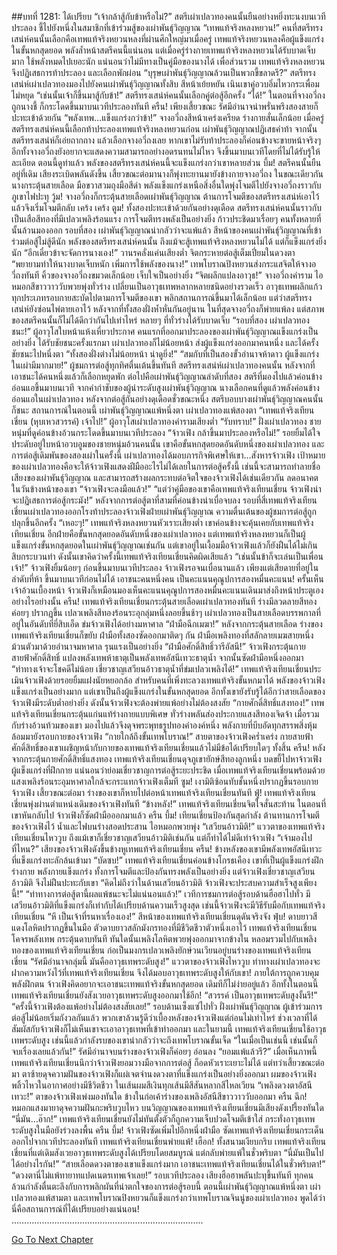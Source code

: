##บทที่ 1281: ได้เปรียบ
“เจ้ากล้าสู้กับข้าหรือไม่?”
สตรีเผ่าเปลวทองคนนั้นยืนอย่างหยิ่งทะนงบนเวทีประลอง ชี้ไปยังหนึ่งในสมาชิกที่เข้าร่วมสู้ของเผ่าพันธุ์วิญญาณ
“เทพแท้จริงหลงหยวน!”
คนที่สตรีทรงเสน่ห์คนนั้นเลือกคือเทพแท้จริงหยวนหลงที่ผ่านศึกใหญ่มาเมื่อครู่
เทพแท้จริงหยวนหลงคือผู้แข็งแกร่งในขั้นหกสุดยอด พลังล้ำหน้าสตรีคนนี้แน่นอน
แต่เมื่อครู่ร่างกายเทพแท้จริงหลงหยวนได้รับบาดเจ็บมาก ใช้พลังหมดไปเยอะนัก แน่นอนว่าไม่มีทางเป็นคู่มือของนางได้
เพื่อส่วนรวม เทพแท้จริงหลงหยวนจึงปฏิเสธการท้าประลอง และเลือกพักผ่อน
“บุรุษเผ่าพันธุ์วิญญาณล้วนเป็นพวกขี้ขลาดรึ?”
สตรีทรงเสน่ห์เผ่าเปลวทองมองไปยังคนเผ่าพันธุ์วิญญาณทั้งสิบ สีหน้าเย้ยหยัน เนินเขาคู่อวบอิ่มไหวกระเพื่อมไม่หยุด
“เช่นนั้นเจ้าก็ขึ้นมาสู้กับข้า!”
สตรีทรงเสน่ห์คนนั้นเลือกคู่ต่อสู้อีกครั้ง
“ได้!”
ในตอนที่จางอวี่ถงถูกนางชี้ ก็กระโดดขึ้นมาบนเวทีประลองทันที
ครืน!
เพียงเสี้ยวขณะ รัศมีอำนาจน่าพรั่นพรึงสองสายก็ปะทะเข้าด้วยกัน
“พลังเทพ…แข็งแกร่งกว่าข้า!”
จางอวี่ถงสีหน้าเคร่งเครียด ร่างกายสั่นเล็กน้อย
เมื่อครู่สตรีทรงเสน่ห์คนนี้เลือกท้าประลองเทพแท้จริงหลงหยวนก่อน เผ่าพันธุ์วิญญาณปฏิเสธคำท้า
จากนั้นสตรีทรงเสน่ห์ก็เอ่ยถากถาง แล้วเลือกจางอวี่ถงเลย
หากเขาไม่รับท้าประลองก็ค่อนข้างจะขายหน้าจริงๆ อีกทั้งจางอวี่ถงยังอยากจะแสดงความสามารถอย่างอดรนทนไม่ไหว จึงขึ้นมาบนเวทีโดยที่ไม่ได้รับรู้ให้ละเอียด
ตอนนี้ดูท่าแล้ว พลังของสตรีทรงเสน่ห์คนนี้จะแข็งแกร่งกว่าเขาหลายส่วน
บึ้ม!
สตรีคนนั้นยืนอยู่ที่เดิม เสียงระเบิดพลันดังขึ้น
เสี้ยวขณะต่อมานางก็พุ่งทะยานมายังข้างกายจางอวี่ถง
ในขณะเดียวกัน นางกระตุ้นสายเลือด มือขวาสวมถุงมือสีดำ พลังแข็งแกร่งเหนือสิ่งอื่นใดพุ่งโจมตีไปยังจางอวี่ถงราวกับภูเขาไฟปะทุ
วู้ม!
จางอวี่ถงก็กระตุ้นสายเลือดเผ่าพันธุ์วิญญาณ ต้านการโจมตีของสตรีทรงเสน่ห์เอาไว้ แล้วจึงเริ่มโจมตีกลับ
เคร้ง เคร้ง ตูม!
ทั้งสองปะทะเข้าด้วยกันอย่างดุเดือด สตรีทรงเสน่ห์คนนั้นราวกับเป็นเสือสีทองที่มีเปลวเพลิงร้อนแรง การโจมตีทรงพลังเป็นอย่างยิ่ง ก้าวประชิดมาเรื่อยๆ
คนทั้งหลายที่นั้นล้วนมองออก รอบที่สอง เผ่าพันธุ์วิญญาณน่ากลัวว่าจะแพ้แล้ว
สีหน้าของคนเผ่าพันธุ์วิญญาณที่เข้าร่วมต่อสู้ไม่สู้ดีนัก
พลังของสตรีทรงเสน่ห์คนนั้น ถึงแม้จะสู้เทพแท้จริงหลงหยวนไม่ได้ แต่ก็แข็งแกร่งยิ่งนัก
“อีกเดี๋ยวข้าจะจัดการนางเอง!”
วานรคลั่งแค่นเสียงต่ำ จิตกระหายต่อสู้เต็มเปี่ยมในดวงตา
“พยายามทำให้นางบาดเจ็บหนัก เพิ่มการใช้พลังของนาง!”
เทพโบราณปิงหยวนส่งกระแสจิตให้จางอวี่ถงทันที
คิ้วของจางอวี่ถงขมวดเล็กน้อย เจ็บใจเป็นอย่างยิ่ง
“จิตผลึกแปลงอาวุธ!”
จางอวี่ถงคำราม ไอหมอกสีขาววาววับพวยพุ่งทั่วร่าง เปลี่ยนเป็นอาวุธเทพหลากหลายชนิดอย่างรวดเร็ว
อาวุธเทพผลึกแก้วทุกประเภทรอบกายสะบัดไปตามการโจมตีของเขา พลิกสถานการณ์ขึ้นมาได้เล็กน้อย
แต่ว่าสตรีทรงเสน่ห์ยังซ่อนไพ่ตายเอาไว้
หลังจากที่ทั้งสองฝั่งห้ำหั่นกันอยู่นาน ในที่สุดจางอวี่ถงก็พ่ายแพ้ลง
แต่สภาพของสตรีคนนั้นก็ไม่ได้ดีกว่ากันไปเท่าไหร่ หลายๆ ที่ทั่วร่างได้รับบาดเจ็บ
“รอบที่สอง เผ่าเปลวทองชนะ!”
ผู้อาวุโสใบหน้าแห้งเหี่ยวประกาศ
คนแรกที่ออกมาประลองของเผ่าพันธุ์วิญญาณแข็งแกร่งเป็นอย่างยิ่ง ได้รับชัยชนะครั้งแรกมา เผ่าเปลวทองก็ไม่น้อยหน้า ส่งผู้แข็งแกร่งออกมาคนหนึ่ง และได้ครั้งชัยชนะไปหนึ่งตา
“ทั้งสองฝั่งต่างไม่น้อยหน้า น่าดูยิ่ง!”
“สมกับที่เป็นสองขั้วอำนาจห้าดาว ผู้แข็งแกร่งในเผ่ามีมากมาย!”
ผู้ชมการต่อสู้ทุกทิศตื่นเต้นขึ้นทันที
สตรีทรงเสน่ห์เผ่าเปลวทองคนนั้น หลังจากที่เอาชนะได้คนหนึ่งแล้วก็เลือกหยุดพัก
ต่อไปคือเผ่าพันธุ์วิญญาณลำดับที่สอง สตรีที่มองไปแล้วค่อนข้างอ่อนแอขึ้นมาบนเวที
จากคำกำชับของผู้นำระดับสูงเผ่าพันธุ์วิญญาณ นางเลือกคนที่ดูแล้วพลังค่อนข้างอ่อนแอในเผ่าเปลวทอง
หลังจากต่อสู้กันอย่างดุเดือดชั่วขณะหนึ่ง สตรีบอบบางเผ่าพันธุ์วิญญาณคนนั้นก็ชนะ
สถานการณ์ในตอนนี้ เผ่าพันธุ์วิญญาณแพ้หนึ่งตา เผ่าเปลวทองแพ้สองตา
“เทพแท้จริงเทียนเชี่ยน (หุบเหวสวรรค์) เจ้าไป!”
ผู้อาวุโสเผ่าเปลวทองคำรามเสียงต่ำ
“รับทราบ!”
ฝั่งเผ่าเปลวทอง ชายหนุ่มที่ดูค่อนข้างอ้วนกระโดดขึ้นมาบนเวทีประลอง
“จ้าวเฟิง กล้าขึ้นมาประลองหรือไม่!”
รอยยิ้มได้ใจประดับอยู่ใบหน้าอวบอูมของชายหนุ่มอ้วนคนนั้น
เขาคือขั้นหกสุดยอดอันดับหนึ่งของเผ่าเปลวทอง และการต่อสู้เดิมพันของสองเผ่าในครั้งนี้ เผ่าเปลวทองได้มอบภารกิจพิเศษให้เขา...สังหารจ้าวเฟิง
เป้าหมายของเผ่าเปลวทองคือจะให้จ้าวเฟิงแสดงฝีมืออะไรไม่ได้เลยในการต่อสู้ครั้งนี้
เช่นนี้จะสามารถทำลายชื่อเสียงของเผ่าพันธุ์วิญญาณ และสามารถสร้างผลกระทบต่อจิตใจของจ้าวเฟิงได้เช่นเดียวกัน ลดอนาคตในวันข้างหน้าของเขา
“จ้าวเฟิงจะลงมือแล้ว!”
“แต่ว่าคู่มือของเขาคือเทพแท้จริงเทียนเชี่ยน จ้าวเฟิงน่าจะปฏิเสธการต่อสู้กระมัง!”
หลังจากการต่อสู้ตาที่สามที่ค่อนข้างน่าเบื่อจบลง รอบที่สี่เทพแท้จริงเทียนเชี่ยนเผ่าเปลวทองออกโรงท้าประลองจ้าวเฟิงฝ่ายเผ่าพันธุ์วิญญาณ ความตื่นเต้นของผู้ชมการต่อสู้ถูกปลุกขึ้นอีกครั้ง
“เหอะๆ!”
เทพแท้จริงหลงหยวนหัวเราะเสียงต่ำ
เขาค่อนข้างจะคุ้นเคยกับเทพแท้จริงเทียนเชี่ยน อีกฝ่ายคือขั้นหกสุดยอดอันดับหนึ่งของเผ่าเปลวทอง
แต่เทพแท้จริงหลงหยวนก็เป็นผู้แข็งแกร่งขั้นหกสุดยอดในเผ่าพันธุ์วิญญาณเช่นกัน แต่เขาอยู่ในเงื้อมมือจ้าวเฟิงแล้วก็ยังฝืนได้ไม่เกินสิบกระบวนท่า
ดังนั้นเขาคิดว่าครั้งนี้เทพแท้จริงเทียนเชี่ยนคิดผิดเสียแล้ว
“เช่นนั้นข้าก็จะเล่นเป็นเพื่อนเจ้า!”
จ้าวเฟิงยิ้มน้อยๆ ก่อนขึ้นมาบนเวทีประลอง
จ้าวเฟิงรอจนเบื่อนานแล้ว เพียงแต่เสียดายที่อยู่ในลำดับที่ห้า ขึ้นมาบนเวทีก่อนไม่ได้
เอาชนะคนหนึ่งคน เป็นคะแนนคุณูปการสองหมื่นคะแนน!
ครั้นเห็นเจ้าอ้วนเบื้องหน้า จ้าวเฟิงก็เหมือนมองเห็นคะแนนคุณูปการสองหมื่นคะแนนเดินมาส่งถึงหน้าประตูเองอย่างไรอย่างนั้น
ครืน!
เทพแท้จริงเทียนเชี่ยนกระตุ้นสายเลือดเผ่าเปลวทองทันที ร่างมีลวดลายสีทองค่อยๆ ปรากฏขึ้น เปลวเพลิงสีทองร้อนระอุกลุ่มหนึ่งลอยขึ้นช้าๆ
เผ่าเปลวทองเป็นสายเลือดบรรพกาลที่อยู่ในอันดับที่ยี่สิบเอ็ด ข่มจ้าวเฟิงได้อย่างมหาศาล
“ฝ่ามือฉีกเมฆา!”
หลังจากกระตุ้นสายเลือด ร่างของเทพแท้จริงเทียนเชี่ยนก็ขยับ ฝ่ามือทั้งสองซัดออกมาติดๆ กัน
ฝ่ามือเพลิงทองที่สลักลายเมฆสายหนึ่งม้วนตัวมาด้วยอำนาจมหาศาล รุนแรงเป็นอย่างยิ่ง
“ฝ่ามือศักดิ์สิทธิ์วารีอัสนี!”
จ้าวเฟิงกระตุ้นกายสายฟ้าศักดิ์สิทธิ์ แปลงพลังเทพห้าธาตุเป็นพลังเทพอัสนีเทวะธาตุน้ำ จากนั้นซัดฝ่ามือหนึ่งออกมา
“ท่าทางเจ้าจะโชคดีไม่น้อย เชี่ยวชาญเสวียนอ้าวธาตุน้ำที่ข่มเปลวเพลิงได้!”
เทพแท้จริงเทียนเชี่ยนประเมินจ้าวเฟิงด้วยรอยยิ้มแฝงนัยหยอกล้อ
สำหรับคนที่เพิ่งทะลวงเทพแท้จริงขั้นหกมาได้ พลังของจ้าวเฟิงแข็งแกร่งเป็นอย่างมาก
แต่เขาเป็นถึงผู้แข็งแกร่งในขั้นหกสุดยอด อีกทั้งเขายังรับรู้ได้อีกว่าสายเลือดของจ้าวเฟิงมีระดับต่ำอย่างยิ่ง ดังนั้นจ้าวเฟิงจะต้องพ่ายแพ้อย่างไม่ต้องสงสัย
“กายศักดิ์สิทธิ์แสงทอง!”
เทพแท้จริงเทียนเชี่ยนกระตุ้นแก่นแท้ร่างกายแบบพิเศษ ทั่วร่างพลันส่องประกายแสงสีทองเจิดจ้า เมื่อรวมกับร่างอ้วนท้วมของเขา มองไปแล้วจึงดุจพระพุทธรูปทองคำองค์หนึ่ง
พลังกายที่บีบอัดทุกสรรพสิ่งหุ้มล้อมมายังรอบกายของจ้าวเฟิง
“กายใกล้ถึงขั้นเทพโบราณ!”
สายตาของจ้าวเฟิงคร่ำเคร่ง
กายสายฟ้าศักดิ์สิทธิ์ของเขาเผชิญหน้ากับกายของเทพแท้จริงเทียนเชี่ยนแล้วไม่มีข้อได้เปรียบใดๆ ทั้งสิ้น
ครืน!
หลังจากกระตุ้นกายศักดิ์สิทธิ์แสงทอง เทพแท้จริงเทียนเชี่ยนดุจภูเขายักษ์สีทองลูกหนึ่ง บดขยี้ไปหาจ้าวเฟิง
ผู้แข็งแกร่งที่ฝึกกาย แน่นอนว่าย่อมเชี่ยวชาญการต่อสู้ระยะประชิด
เมื่อเทพแท้จริงเทียนเชี่ยนพร้อมด้วยแสงเพลิงร้อนระอุมหาศาลใกล้จะกระแทกจ้าวเฟิงเต็มที
ซูม!
เงามิติซ้อนทับชั้นหนึ่งปรากฏขึ้นรอบกายจ้าวเฟิง
เสี้ยวขณะต่อมา ร่างของเขาก็หายไปต่อหน้าเทพแท้จริงเทียนเชี่ยนทันที
ฟู่!
เทพแท้จริงเทียนเชี่ยนพุ่งผ่านตำแหน่งเดิมของจ้าวเฟิงทันที
“ข้างหลัง!”
เทพแท้จริงเทียนเชี่ยนจิตใจสั่นสะท้าน
ในตอนที่เขาหันกลับไป จ้าวเฟิงก็ซัดฝ่ามือออกมาแล้ว
ครืน บึ้ม!
เทียนเชี่ยนป้องกันสุดกำลัง ต้านทานการโจมตีของจ้าวเฟิงไว้ น้ำและไฟบนร่างสอดประสาน ไอหมอกพวยพุ่ง
“เสวียนอ้าวมิติ!”
แววตาของเทพแท้จริงเทียนเชี่ยนไหววูบ
ถึงแม้เขาก็เชี่ยวชาญเสวียนอ้าวมิติเช่นกัน แต่ก็ทำได้ไม่ดีเท่าจ้าวเฟิง
“เจ้ามองไปที่ไหน?”
เสียงของจ้าวเฟิงดังขึ้นข้างหูเทพแท้จริงเทียนเชี่ยน
ครืน!
ข้างหลังของเขามีพลังเทพอัสนีเทวะที่แข็งแกร่งทะลักล้นเข้ามา
“บัดซบ!”
เทพแท้จริงเทียนเชี่ยนค่อนข้างโกรธเคือง
เขาที่เป็นผู้แข็งแกร่งฝึกร่างกาย พลังกายแข็งแกร่ง ทั้งการโจมตีและป้องกันทรงพลังเป็นอย่างยิ่ง
แต่จ้าวเฟิงเชี่ยวชาญเสวียนอ้าวมิติ จึงไม่ฝืนปะทะกับเขา
“คิดไม่ถึงว่าในด้านเสวียนอ้าวมิติ จ้าวเฟิงจะประสบความสำเร็จสูงเพียงนี้!”
“ท่าทางการต่อสู้ตานี้ผลแพ้ชนะจะไม่แน่นอนแล้ว!”
เวทีการชมการต่อสู้รอบด้านฮือฮาไปทั่ว
มีเสวียนอ้าวมิติที่แข็งแกร่งก็เท่ากับได้เปรียบด้านความเร็วสูงสุด เช่นนี้จ้าวเฟิงจะมีวิธีรับมือกับเทพแท้จริงเทียนเชี่ยน
“หึ เป็นเจ้าที่รนหาเรื่องเอง!”
สีหน้าของเทพแท้จริงเทียนเชี่ยนดุดันจริงจัง
ฟุ่บ!
ดาบยาวสีแดงโลหิตปรากฏขึ้นในมือ ตัวดาบยาวสลักมังกรทองที่มีชีวิตชีวาตัวหนึ่งเอาไว้
เทพแท้จริงเทียนเชี่ยนโคจรพลังเทพ กระตุ้นดาบทันที
ทันใดนั้นเพลิงโลหิตพวยพุ่งออกมาจากข้างใน หลอมรวมไปกับเพลิงทองของเทพแท้จริงเทียนเชี่ยน ก่อเป็นมงกรเปลวเพลิงยักษ์วนเวียนอยู่บนร่างของเทพแท้จริงเทียนเชี่ยน
“รัศมีอำนาจกลุ่มนี้ มันคืออาวุธเทพระดับสูง!”
แววตาของจ้าวเฟิงไหววูบ
ท่าทางเผ่าเปลวทองจะฝากความหวังไว้ที่เทพแท้จริงเทียนเชี่ยน จึงได้มอบอาวุธเทพระดับสูงให้กับเขา!
ภายใต้การถูกควบคุมพลังฝึกตน จ้าวเฟิงคิดอยากจะเอาชนะเทพแท้จริงขั้นหกสุดยอด เดิมทีก็ไม่ง่ายอยู่แล้ว
อีกทั้งในตอนนี้ เทพแท้จริงเทียนเชี่ยนยังสังเวยอาวุธเทพระดับสูงออกมาใช้อีก!
“สวรรค์ เป็นอาวุธเทพระดับสูงงั้นรึ!”
“ครั้งนี้จ้าวเฟิงต้องแพ้อย่างไม่ต้องสงสัยเลย!”
รอบด้านเซ็งแซ่ไปทั่ว
ฝั่งเผ่าพันธุ์วิญญาณ ผู้เข้าร่วมการต่อสู้ไม่น้อยเริ่มกังวลกันแล้ว
พวกเขาล้วนรู้ดีว่าเบื้องหลังของจ้าวเฟิงแต่ก่อนไม่เท่าไหร่ ช่วงเวลาที่ได้สัมผัสกับจ้าวเฟิงก็ไม่เห็นเขาจะเอาอาวุธเทพที่เข้าท่าออกมา
และในยามนี้ เทพแท้จริงเทียนเชี่ยนใช้อาวุธเทพระดับสูง เช่นนี้แล้วกำลังรบของเขาน่ากลัวว่าจะถึงเทพโบราณขั้นเจ็ด
“ในเมื่อเป็นเช่นนี้ เช่นนั้นก็จบเรื่องเลยแล้วกัน!”
รัศมีอำนาจบนร่างของจ้าวเฟิงก็ค่อยๆ อ่อนลง
“ยอมแพ้แล้วรึ?”
เมื่อเห็นภาพนี้ เทพแท้จริงเทียนเชี่ยนนึกว่าจ้าวเฟิงยอมวางมือจากการต่อสู้ ก็อดหัวเราะเยาะไม่ได้
แต่ทว่าเสี้ยวขณะต่อมา ตาซ้ายดุจความฝันของจ้าวเฟิงก็แผ่เจตจำนงดวงตาที่แข็งแกร่งเป็นอย่างยิ่งออกมา
ผมของจ้าวเฟิงพลิ้วไหวในอากาศอย่างมีชีวิตชีวา ในเส้นผมสีเงินทุกเส้นมีสีสันหลากสีไหลเวียน
“เพลิงดวงตาอัสนีเทวะ!”
ตาของจ้าวเฟิงเพ่งมองทันใด ข้างในก่อเค้าร่างของเพลิงอัสนีสีขาววาววับออกมา
ครืน ฉึก!
หมอกแสงมายาดุจความฝันกะพริบวูบไหว บนวิญญาณของเทพแท้จริงเทียนเชี่ยนมีเสียงดังเปรี้ยงทันใด
“นี่มัน…อ๊าก!”
เทพแท้จริงเทียนเชี่ยนยังไม่ทันตั้งตัวก็ถูกความเจ็บปวดโจมตีเข้าใส่ กระทั่งอาวุธเทพระดับสูงในมือยังร่วงลงพื้น
ครืน บึ้ม!
จ้าวเฟิงซัดเพิ่มไปอีกหนึ่งฝ่ามือ ซัดเทพแท้จริงเทียนเชี่ยนกระเด็นออกไปจากเวทีประลองทันที
เทพแท้จริงเทียนเชี่ยนพ่ายแพ้!
เฮือก!
ทั้งสนามเงียบกริบ
เทพแท้จริงเทียนเชี่ยนที่แต่เดิมสังเวยอาวุธเทพระดับสูงได้เปรียบโดยสมบูรณ์ แต่กลับพ่ายแพ้ในชั่วพริบตา
“นี่มันเป็นไปได้อย่างไรกัน!”
“สายเลือดดวงตาของเขาแข็งแกร่งมาก เอาชนะเทพแท้จริงเทียนเชี่ยนได้ในชั่วพริบตา!”
“ดวงตานี่ไม่แพ้ทายาทแปดเนตรเทพเจ้าเลย!”
รอบเวทีประลอง เสียงฮือฮาพลันปะทุขึ้นทันที
ทุกคนล้วนกำลังตื่นตะลึงกับการพลิกผันที่น่าตกใจของการต่อสู้รอบนี้
ตอนนี้เผ่าพันธุ์วิญญาณแพ้หนึ่งตา เผ่าเปลวทองแพ้สามตา และเทพโบราณปิงหยวนก็แข็งแกร่งกว่าเทพโบราณจินนู่ของเผ่าเปลวทอง พูดได้ว่านี่คือสถานการณ์ที่ได้เปรียบอย่างแน่นอน!
………………………………………………………………….


[Go To Next Chapter]( ./138.md)